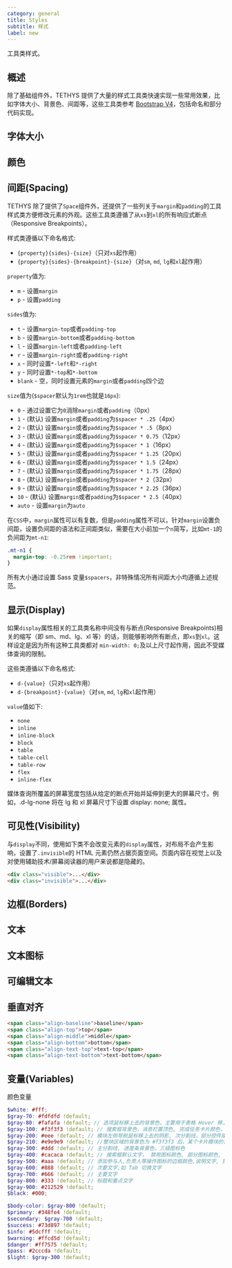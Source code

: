 ```yaml
---
category: general
title: Styles
subtitle: 样式
label: new
---
```


<alert>工具类样式。</alert>

## 概述
除了基础组件外，TETHYS 提供了大量的样式工具类快速实现一些常用效果，比如字体大小、背景色、间距等，这些工具类参考 [Bootstrap V4](https://v4.bootcss.com/)，包括命名和部分代码实现。

## 字体大小

<example name="thy-styles-font-size-example" />

## 颜色

<example name="thy-styles-color-example" />

## 间距(Spacing)

TETHYS 除了提供了`Space`组件外，还提供了一些列关于`margin`和`padding`的工具样式类方便修改元素的外观。这些工具类遵循了从`xs`到`xl`的所有响应式断点（Responsive Breakpoints）。

样式类遵循以下命名格式:
- `{property}{sides}-{size}`（只对`xs`起作用）
- `{property}{sides}-{breakpoint}-{size}`（对`sm`, `md`, `lg`和`xl`起作用）

`property`值为:
- `m` - 设置`margin`
- `p` - 设置`padding`

`sides`值为:
- `t` - 设置`margin-top`或者`padding-top`
- `b` - 设置`margin-bottom`或者`padding-bottom`
- `l` - 设置`margin-left`或者`padding-left`
- `r` - 设置`margin-right`或者`padding-right`
- `x` - 同时设置`*-left`和`*-right`
- `y` - 同时设置`*-top`和`*-bottom`
- `blank` - 空，同时设置元素的`margin`或者`padding`四个边

`size`值为(`$spacer`默认为`1rem`也就是`16px`):
- `0` - 通过设置它为`0`消除`margin`或者`padding`（0px）
- `1` - (默认) 设置`margin`或者`padding`为`$spacer * .25`（4px）
- `2` - (默认) 设置`margin`或者`padding`为`$spacer * .5`（8px）
- `3` - (默认) 设置`margin`或者`padding`为`$spacer * 0.75`（12px）
- `4` - (默认) 设置`margin`或者`padding`为`$spacer * 1`（16px）
- `5` - (默认) 设置`margin`或者`padding`为`$spacer * 1.25`（20px）
- `6` - (默认) 设置`margin`或者`padding`为`$spacer * 1.5`（24px）
- `7` - (默认) 设置`margin`或者`padding`为`$spacer * 1.75`（28px）
- `8` - (默认) 设置`margin`或者`padding`为`$spacer * 2`（32px）
- `9` - (默认) 设置`margin`或者`padding`为`$spacer * 2.25`（36px）
- `10` - (默认) 设置`margin`或者`padding`为`$spacer * 2.5`（40px）
- `auto` - 设置`margin`为`auto`

在`CSS`中，`margin`属性可以有复数，但是`padding`属性不可以，针对`margin`设置负间距，设置负间距的语法和正间距类似，需要在大小前加一个`n`简写，比如`mt-1`的负间距为`mt-n1`:

```scss
.mt-n1 {
  margin-top: -0.25rem !important;
}
```

<alert>所有大小通过设置 Sass 变量`$spacers`，非特殊情况所有间距大小均遵循上述规范。</alert>

<example name="thy-styles-spacing-example" />

## 显示(Display)

如果`display`属性相关的工具类名称中间没有与断点(Responsive Breakpoints)相关的缩写（即 sm、md、lg、xl 等）的话，则能够影响所有断点，即`xs`到`xl`。这样设定是因为所有这种工具类都对 `min-width: 0;`及以上尺寸起作用，因此不受媒体查询的限制。

这些类遵循以下命名格式:
- `d-{value}`（只对`xs`起作用）
- `d-{breakpoint}-{value}`（对`sm`, `md`, `lg`和`xl`起作用）

`value`值如下:
- `none`
- `inline`
- `inline-block`
- `block`
- `table`
- `table-cell`
- `table-row`
- `flex`
- `inline-flex`

<alert>媒体查询所覆盖的屏幕宽度包括从给定的断点开始并延伸到更大的屏幕尺寸。例如，.d-lg-none 将在 lg 和 xl 屏幕尺寸下设置 display: none; 属性。</alert>

<example name="thy-styles-display-example" />

## 可见性(Visibility)
与`display`不同，使用如下类不会改变元素的`display`属性，对布局不会产生影响，设置了`.invisible`的 HTML 元素仍然占据页面空间。页面内容在视觉上以及对使用辅助技术/屏幕阅读器的用户来说都是隐藏的。

```html
<div class="visible">...</div>
<div class="invisible">...</div>
```

## 边框(Borders)
<example name="thy-styles-borders-example" />

## 文本

<example name="thy-styles-text-example" />

## 文本图标

<example name="thy-styles-icon-text-example" />

## 可编辑文本

<example name="thy-styles-editable-example" />

## 垂直对齐

```html
<span class="align-baseline">baseline</span>
<span class="align-top">top</span>
<span class="align-middle">middle</span>
<span class="align-bottom">bottom</span>
<span class="align-text-top">text-top</span>
<span class="align-text-bottom">text-bottom</span>
```
<example name="thy-styles-vertical-align-example" />

## 变量(Variables)

颜色变量

```scss
$white: #fff;
$gray-70: #fdfdfd !default;
$gray-80: #fafafa !default; // 选项鼠标移上去的背景色，主要用于表格 Hover 移上去的颜色 和表格的编号背景色,
$gray-100: #f3f3f3 !default; // 搜索框背景色，消息栏置顶色, 完成任务卡片颜色， Popbox Menu 移上去的背景色
$gray-200: #eee !default; // 模块左侧导航鼠标移上去的阴影, 次分割线，部分控件描边, 消息评论图标使用
$gray-210: #e9e9e9 !default; //整块区域的背景色为 #f3f3f3 后，某个卡片模块的背景色，用于文件详情
$gray-300: #ddd !default; // 主分割线, 进度条背景色，三级图标色
$gray-400: #cacaca !default; // 搜索框默认文字， 禁用图标颜色, 部分图标颜色,
$gray-500: #aaa !default; // 添加参与人,负责人等操作图标的边框颜色,说明文字, 搜索框文字
$gray-600: #888 !default; // 次要文字,如 Tab 切换文字
$gray-700: #666 !default; // 主要文字
$gray-800: #333 !default; // 标题和重点文字
$gray-900: #212529 !default;
$black: #000;

$body-color: $gray-800 !default;
$primary: #348fe4 !default;
$secondary: $gray-700 !default;
$success: #73d897 !default;
$info: #5dcfff !default;
$warning: #ffcd5d !default;
$danger: #ff7575 !default;
$pass: #2cccda !default;
$light: $gray-300 !default;
```
